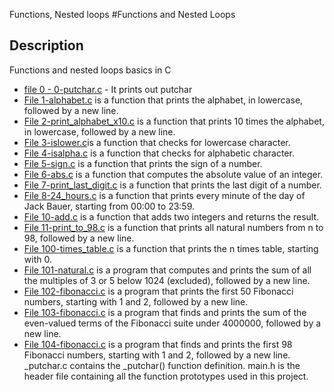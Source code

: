 Functions, Nested loops
#Functions and Nested Loops
## Description
Functions and nested loops basics in C
- [file 0 - 0-putchar.c](./0-putchar.c) - It prints out putchar
- [File 1-alphabet.c](./1-alphabet.c) is a function that prints the alphabet, in lowercase, followed by a new line.
- [File 2-print_alphabet_x10.c](./2-print_alphabet_x10.c) is a function that prints 10 times the alphabet, in lowercase, followed by a new line.
- [File 3-islower.c](./3-islower.c)is a function that checks for lowercase character.
- [File 4-isalpha.c](./4-isalpha.c) is a function that checks for alphabetic character.
- [File 5-sign.c](./5-sign.c) is a function that prints the sign of a number.
- [File 6-abs.c](./6-abs.c) is a function that computes the absolute value of an integer.
- [File 7-print_last_digit.c](./7-print_last_digit.c) is a function that prints the last digit of a number.
- [File 8-24_hours.c](./8-24_hours.c) is a function that prints every minute of the day of Jack Bauer, starting from 00:00 to 23:59.
- [File 10-add.c](./10-add.c) is a function that adds two integers and returns the result.
- [File 11-print_to_98.c](./11-print_to_98.c) is a function that prints all natural numbers from n to 98, followed by a new line.
- [File 100-times_table.c](./100-times_table.c) is a function that prints the n times table, starting with 0.
- [File 101-natural.c](./101-natural.c) is a program that computes and prints the sum of all the multiples of 3 or 5 below 1024 (excluded), followed by a new line.
- [File 102-fibonacci.c](./102-fibonacci.c) is a program that prints the first 50 Fibonacci numbers, starting with 1 and 2, followed by a new line.
- [File 103-fibonacci.c](./103-fibonacci.c) is a program that finds and prints the sum of the even-valued terms of the Fibonacci suite under 4000000, followed by a new line.
- [File 104-fibonacci.c](./104-fibonacci.c) is a program that finds and prints the first 98 Fibonacci numbers, starting with 1 and 2, followed by a new line.
_putchar.c contains the _putchar() function definition.
main.h is the header file containing all the function prototypes used in this project.
